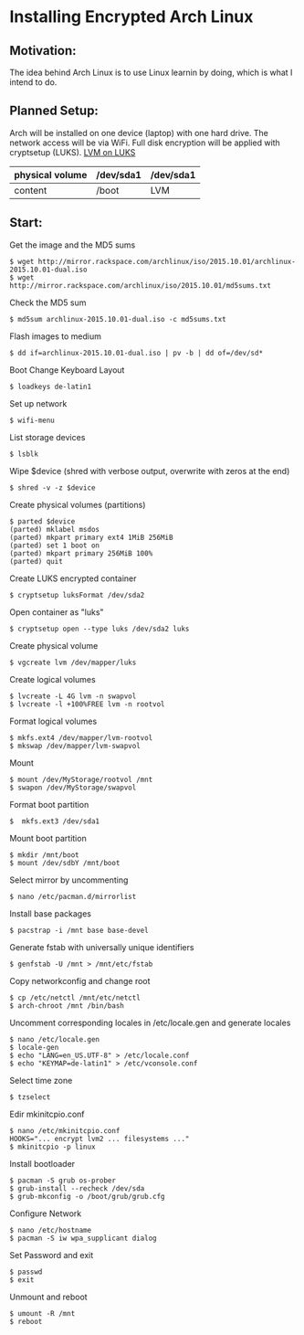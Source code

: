 #  Installing Encrypted Arch Linux
## Motivation:
The idea behind Arch Linux is to use Linux learnin by doing, which is what I intend to do.
## Planned Setup:
Arch will be installed on one device \(laptop\) with one hard drive. The network access will
be via WiFi. Full disk encryption will be applied with cryptsetup \(LUKS\).
[LVM on LUKS](https://wiki.archlinux.org/index.php/Dm-crypt/Encrypting_an_entire_system#LVM_on_LUKS)

physical volume	| /dev/sda1	| /dev/sda1
----------------|---------------|----------------
content		| /boot		| LVM

## Start:

Get the image and the MD5 sums
```
$ wget http://mirror.rackspace.com/archlinux/iso/2015.10.01/archlinux-2015.10.01-dual.iso
$ wget http://mirror.rackspace.com/archlinux/iso/2015.10.01/md5sums.txt
```
Check the MD5 sum
```
$ md5sum archlinux-2015.10.01-dual.iso -c md5sums.txt
```
Flash images to medium
```
$ dd if=archlinux-2015.10.01-dual.iso | pv -b | dd of=/dev/sd*
```
Boot
Change Keyboard Layout
```
$ loadkeys de-latin1
```
Set up network
```
$ wifi-menu
```
List storage devices
```
$ lsblk
```
Wipe $device (shred with verbose output, overwrite with zeros at the end)
```
$ shred -v -z $device
```
Create physical volumes (partitions)
```
$ parted $device
(parted) mklabel msdos
(parted) mkpart primary ext4 1MiB 256MiB
(parted) set 1 boot on
(parted) mkpart primary 256MiB 100%
(parted) quit
```
Create LUKS encrypted container
```
$ cryptsetup luksFormat /dev/sda2
```
Open container as "luks"
```
$ cryptsetup open --type luks /dev/sda2 luks
```
Create physical volume
```
$ vgcreate lvm /dev/mapper/luks
```
Create logical volumes
```
$ lvcreate -L 4G lvm -n swapvol
$ lvcreate -l +100%FREE lvm -n rootvol
```
Format logical volumes
```
$ mkfs.ext4 /dev/mapper/lvm-rootvol
$ mkswap /dev/mapper/lvm-swapvol
```
Mount
```
$ mount /dev/MyStorage/rootvol /mnt
$ swapon /dev/MyStorage/swapvol
```
Format boot partition
```
$  mkfs.ext3 /dev/sda1
```
Mount boot partition
```
$ mkdir /mnt/boot
$ mount /dev/sdbY /mnt/boot
```
Select mirror by uncommenting
```
$ nano /etc/pacman.d/mirrorlist
```
Install base packages
```
$ pacstrap -i /mnt base base-devel
```
Generate fstab with universally unique identifiers
```
$ genfstab -U /mnt > /mnt/etc/fstab
```
Copy networkconfig and change root
```
$ cp /etc/netctl /mnt/etc/netctl
$ arch-chroot /mnt /bin/bash
```
Uncomment corresponding locales in /etc/locale.gen and generate locales
```
$ nano /etc/locale.gen
$ locale-gen
$ echo "LANG=en_US.UTF-8" > /etc/locale.conf
$ echo "KEYMAP=de-latin1" > /etc/vconsole.conf
```
Select time zone 
```
$ tzselect
```
Edir mkinitcpio.conf
```
$ nano /etc/mkinitcpio.conf
HOOKS="... encrypt lvm2 ... filesystems ..."
$ mkinitcpio -p linux
```
Install bootloader
```
$ pacman -S grub os-prober
$ grub-install --recheck /dev/sda
$ grub-mkconfig -o /boot/grub/grub.cfg
```
Configure Network
```
$ nano /etc/hostname
$ pacman -S iw wpa_supplicant dialog
```
Set Password and exit
```
$ passwd
$ exit
```
Unmount and reboot 
```
$ umount -R /mnt
$ reboot
```
